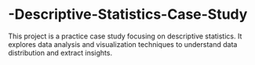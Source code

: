 # -Descriptive-Statistics-Case-Study
This project is a practice case study focusing on descriptive statistics. It explores data analysis and visualization techniques to understand data distribution and extract insights.
